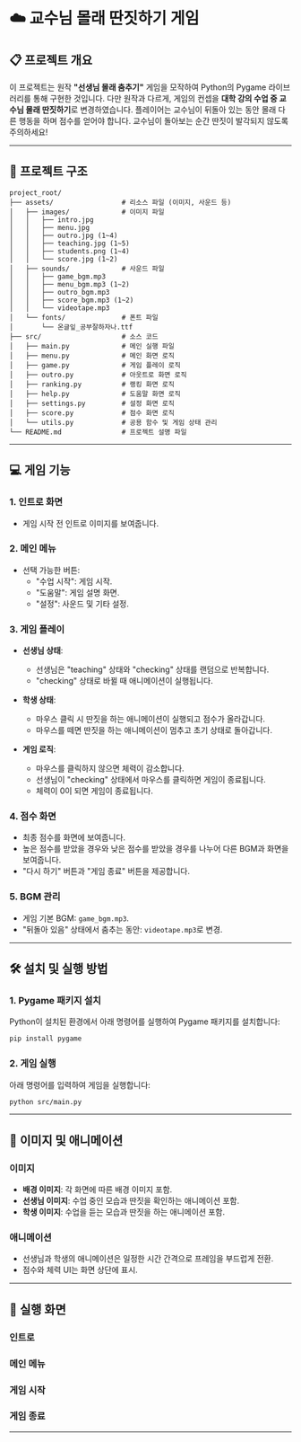 # ☁️ 교수님 몰래 딴짓하기 게임

## 📋 프로젝트 개요

이 프로젝트는 원작 **"선생님 몰래 춤추기"** 게임을 모작하여 Python의 Pygame 라이브러리를 통해 구현한 것입니다. 다만 원작과 다르게, 게임의 컨셉을 **대학 강의 수업 중 교수님 몰래 딴짓하기**로 변경하였습니다. 플레이어는 교수님이 뒤돌아 있는 동안 몰래 다른 행동을 하며 점수를 얻어야 합니다. 교수님이 돌아보는 순간 딴짓이 발각되지 않도록 주의하세요!

---

## 📂 프로젝트 구조

```plaintext
project_root/
├── assets/                 # 리소스 파일 (이미지, 사운드 등)
│   ├── images/             # 이미지 파일
│   │   ├── intro.jpg 
│   │   ├── menu.jpg
│   │   ├── outro.jpg (1~4)
│   │   ├── teaching.jpg (1~5)
│   │   ├── students.png (1~4)
│   │   └── score.jpg (1~2)
│   ├── sounds/             # 사운드 파일
│   │   ├── game_bgm.mp3
│   │   ├── menu_bgm.mp3 (1~2)
│   │   ├── outro_bgm.mp3
│   │   ├── score_bgm.mp3 (1~2)
│   │   └── videotape.mp3
│   └── fonts/              # 폰트 파일
│       └── 온글잎_공부잘하자나.ttf
├── src/                    # 소스 코드
│   ├── main.py             # 메인 실행 파일
│   ├── menu.py             # 메인 화면 로직
│   ├── game.py             # 게임 플레이 로직
│   ├── outro.py            # 아웃트로 화면 로직
│   ├── ranking.py          # 랭킹 화면 로직
│   ├── help.py             # 도움말 화면 로직
│   ├── settings.py         # 설정 화면 로직
│   ├── score.py            # 점수 화면 로직
│   └── utils.py            # 공용 함수 및 게임 상태 관리
└── README.md               # 프로젝트 설명 파일
```

---

## 💻 게임 기능

### 1. **인트로 화면**

- 게임 시작 전 인트로 이미지를 보여줍니다.

### 2. **메인 메뉴**

- 선택 가능한 버튼:
  - "수업 시작": 게임 시작.
  - "도움말": 게임 설명 화면.
  - "설정": 사운드 및 기타 설정.

### 3. **게임 플레이**

- **선생님 상태**:
  - 선생님은 "teaching" 상태와 "checking" 상태를 랜덤으로 반복합니다.
  - "checking" 상태로 바뀔 때 애니메이션이 실행됩니다.
- **학생 상태**:
  - 마우스 클릭 시 딴짓을 하는 애니메이션이 실행되고 점수가 올라갑니다.
  - 마우스를 떼면 딴짓을 하는 애니메이션이 멈추고 초기 상태로 돌아갑니다.

- **게임 로직**:
  - 마우스를 클릭하지 않으면 체력이 감소합니다.
  - 선생님이 "checking" 상태에서 마우스를 클릭하면 게임이 종료됩니다.
  - 체력이 0이 되면 게임이 종료됩니다.

### 4. **점수 화면**

- 최종 점수를 화면에 보여줍니다.
- 높은 점수를 받았을 경우와 낮은 점수를 받았을 경우를 나누어 다른 BGM과 화면을 보여줍니다.
- "다시 하기" 버튼과 "게임 종료" 버튼을 제공합니다.

### 5. **BGM 관리**

- 게임 기본 BGM: `game_bgm.mp3`.
- "뒤돌아 있음" 상태에서 춤추는 동안: `videotape.mp3`로 변경.

---

## 🛠️ 설치 및 실행 방법

### 1. **Pygame 패키지 설치**

Python이 설치된 환경에서 아래 명령어를 실행하여 Pygame 패키지를 설치합니다:

```bash
pip install pygame
```

### 2. **게임 실행**

아래 명령어를 입력하여 게임을 실행합니다:

```bash
python src/main.py
```

---

## 🎨 이미지 및 애니메이션

### 이미지

- **배경 이미지**: 각 화면에 따른 배경 이미지 포함.
- **선생님 이미지**: 수업 중인 모습과 딴짓을 확인하는 애니메이션 포함.
- **학생 이미지**: 수업을 듣는 모습과 딴짓을 하는 애니메이션 포함.

### 애니메이션

- 선생님과 학생의 애니메이션은 일정한 시간 간격으로 프레임을 부드럽게 전환.
- 점수와 체력 UI는 화면 상단에 표시.
  
---

## 🎨 실행 화면

### 인트로

### 메인 메뉴

### 게임 시작

### 게임 종료

---
